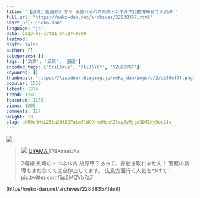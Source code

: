 ```yaml
---
title: "【渋滞】国道2号 下り 三原バイパス糸崎トンネル内に故障車有で大渋滞 "
full_url: "https://neko-dan.net/archives/22838357.html"
short_url: "neko-dan"
language: "ja"
date: 2023-09-17T11:54:07+0900
lastmod: 
draft: false
author: []
categories: []
tags: ['渋滞', '三原', '国道']
encoded_tags: ['5riL5rue', '5LiJ5Y6f', '5Zu96YGT']
keywords: []
thumbnail: "https://livedoor.blogimg.jp/neko_dan/imgs/e/2/e280ef7f.png"
popular: 1538
latest: 1274
trend: 1749
featured: 1135
views: 1205
comments: 117
weight: 13
slug: aHR0cHMvL25la28tZGFuLm5ldC9hcmNoaXZlcy8yMjgzODM1Ny5odG1s
---
```


![](https://livedoor.blogimg.jp/neko_dan/imgs/e/2/e280ef7f.png)

<blockquote id='twibody1Tqs0PBuwH'> <p> <img src='https//livedoor.blogimg.jp/neko_dan/imgs/c/c/cc897334.jpg'> <a href='https//twitter.com/SXimeUFa/status/1703226352823119902' target='_blank'>UYAMA </a> @SXimeUFa </p> <p id='twitext1Tqs0PBuwH'> 2号線 糸崎のトンネル内 故障車？あって、身動き取れません！ 警察の誘導もまだなくて完全停止してます。 広島方面行く人気をつけて！ pic.twitter.com/5p2MQVb7z7 </p> <p> <a href='https//twitter.com/SXimeUFa/status/1703226352823119902' target='_blank'></a> </p> </blockquote> 

(https//neko-dan.net/archives/22838357.html)
